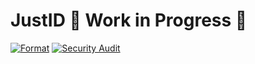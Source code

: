 # JustID 🚧 Work in Progress 🚧
[![Format](https://github.com/Revanthshalon/justid/actions/workflows/format.yml/badge.svg)](https://github.com/Revanthshalon/justid/actions/workflows/format.yml) [![Security Audit](https://github.com/Revanthshalon/justid/actions/workflows/audit.yml/badge.svg)](https://github.com/Revanthshalon/justid/actions/workflows/audit.yml)

